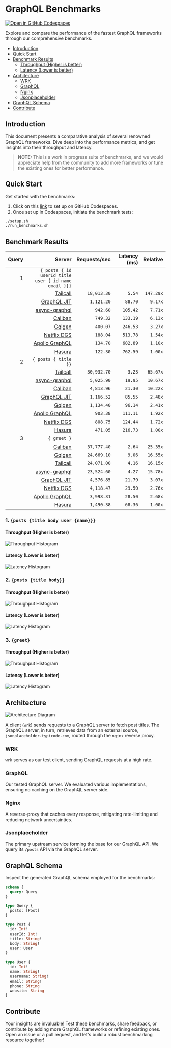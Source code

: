 # GraphQL Benchmarks <!-- omit from toc -->

[![Open in GitHub Codespaces](https://github.com/codespaces/badge.svg)](https://codespaces.new/tailcallhq/graphql-benchmarks)

Explore and compare the performance of the fastest GraphQL frameworks through our comprehensive benchmarks.

- [Introduction](#introduction)
- [Quick Start](#quick-start)
- [Benchmark Results](#benchmark-results)
  - [Throughput (Higher is better)](#throughput-higher-is-better)
  - [Latency (Lower is better)](#latency-lower-is-better)
- [Architecture](#architecture)
  - [WRK](#wrk)
  - [GraphQL](#graphql)
  - [Nginx](#nginx)
  - [Jsonplaceholder](#jsonplaceholder)
- [GraphQL Schema](#graphql-schema)
- [Contribute](#contribute)

[Tailcall]: https://github.com/tailcallhq/tailcall
[Gqlgen]: https://github.com/99designs/gqlgen
[Apollo GraphQL]: https://github.com/apollographql/apollo-server
[Netflix DGS]: https://github.com/netflix/dgs-framework
[Caliban]: https://github.com/ghostdogpr/caliban
[async-graphql]: https://github.com/async-graphql/async-graphql
[Hasura]: https://github.com/hasura/graphql-engine
[GraphQL JIT]: https://github.com/zalando-incubator/graphql-jit

## Introduction

This document presents a comparative analysis of several renowned GraphQL frameworks. Dive deep into the performance metrics, and get insights into their throughput and latency.

> **NOTE:** This is a work in progress suite of benchmarks, and we would appreciate help from the community to add more frameworks or tune the existing ones for better performance.

## Quick Start

Get started with the benchmarks:

1. Click on this [link](https://codespaces.new/tailcallhq/graphql-benchmarks) to set up on GitHub Codespaces.
2. Once set up in Codespaces, initiate the benchmark tests:

```bash
./setup.sh
./run_benchmarks.sh
```

## Benchmark Results

<!-- PERFORMANCE_RESULTS_START -->

| Query | Server | Requests/sec | Latency (ms) | Relative |
|-------:|--------:|--------------:|--------------:|---------:|
| 1 | `{ posts { id userId title user { id name email }}}` |
|| [Tailcall] | `18,013.30` | `5.54` | `147.29x` |
|| [GraphQL JIT] | `1,121.20` | `88.70` | `9.17x` |
|| [async-graphql] | `942.60` | `105.42` | `7.71x` |
|| [Caliban] | `749.32` | `133.19` | `6.13x` |
|| [Gqlgen] | `400.07` | `246.53` | `3.27x` |
|| [Netflix DGS] | `188.04` | `513.78` | `1.54x` |
|| [Apollo GraphQL] | `134.70` | `682.89` | `1.10x` |
|| [Hasura] | `122.30` | `762.59` | `1.00x` |
| 2 | `{ posts { title }}` |
|| [Tailcall] | `30,932.70` | `3.23` | `65.67x` |
|| [async-graphql] | `5,025.90` | `19.95` | `10.67x` |
|| [Caliban] | `4,813.96` | `21.30` | `10.22x` |
|| [GraphQL JIT] | `1,166.52` | `85.55` | `2.48x` |
|| [Gqlgen] | `1,134.40` | `96.14` | `2.41x` |
|| [Apollo GraphQL] | `903.38` | `111.11` | `1.92x` |
|| [Netflix DGS] | `808.75` | `124.44` | `1.72x` |
|| [Hasura] | `471.05` | `216.73` | `1.00x` |
| 3 | `{ greet }` |
|| [Caliban] | `37,777.40` | `2.64` | `25.35x` |
|| [Gqlgen] | `24,669.10` | `9.06` | `16.55x` |
|| [Tailcall] | `24,071.00` | `4.16` | `16.15x` |
|| [async-graphql] | `23,524.60` | `4.27` | `15.78x` |
|| [GraphQL JIT] | `4,576.85` | `21.79` | `3.07x` |
|| [Netflix DGS] | `4,118.47` | `29.50` | `2.76x` |
|| [Apollo GraphQL] | `3,998.31` | `28.50` | `2.68x` |
|| [Hasura] | `1,490.38` | `68.36` | `1.00x` |

<!-- PERFORMANCE_RESULTS_END -->



### 1. `{posts {title body user {name}}}`
#### Throughput (Higher is better)

![Throughput Histogram](assets/req_sec_histogram1.png)

#### Latency (Lower is better)

![Latency Histogram](assets/latency_histogram1.png)

### 2. `{posts {title body}}`
#### Throughput (Higher is better)

![Throughput Histogram](assets/req_sec_histogram2.png)

#### Latency (Lower is better)

![Latency Histogram](assets/latency_histogram2.png)

### 3. `{greet}`
#### Throughput (Higher is better)

![Throughput Histogram](assets/req_sec_histogram3.png)

#### Latency (Lower is better)

![Latency Histogram](assets/latency_histogram3.png)

## Architecture

![Architecture Diagram](assets/architecture.png)

A client (`wrk`) sends requests to a GraphQL server to fetch post titles. The GraphQL server, in turn, retrieves data from an external source, `jsonplaceholder.typicode.com`, routed through the `nginx` reverse proxy.

### WRK

`wrk` serves as our test client, sending GraphQL requests at a high rate.

### GraphQL

Our tested GraphQL server. We evaluated various implementations, ensuring no caching on the GraphQL server side.

### Nginx

A reverse-proxy that caches every response, mitigating rate-limiting and reducing network uncertainties.

### Jsonplaceholder

The primary upstream service forming the base for our GraphQL API. We query its `/posts` API via the GraphQL server.

## GraphQL Schema

Inspect the generated GraphQL schema employed for the benchmarks:

```graphql
schema {
  query: Query
}

type Query {
  posts: [Post]
}

type Post {
  id: Int!
  userId: Int!
  title: String!
  body: String!
  user: User
}

type User {
  id: Int!
  name: String!
  username: String!
  email: String!
  phone: String
  website: String
}
```

## Contribute

Your insights are invaluable! Test these benchmarks, share feedback, or contribute by adding more GraphQL frameworks or refining existing ones. Open an issue or a pull request, and let's build a robust benchmarking resource together!
